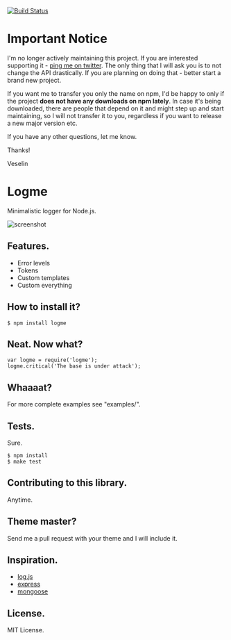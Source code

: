 [![Build Status](https://secure.travis-ci.org/vesln/logme.png)](http://travis-ci.org/vesln/logme)

# Important Notice

I'm no longer actively maintaining this project. If you are interested supporting it - [ping me on twitter](https://twitter.com/vesln).
The only thing that I will ask you is to not change the API drastically. If you are planning on doing that - better start a brand new project.

If you want me to transfer you only the name on npm, I'd be happy to only if the project **does not have any downloads on npm lately**. In case it's being
downloaded, there are people that depend on it and might step up and start maintaining, so I will not transfer it to you, regardless if you want to release
a new major version etc.

If you have any other questions, let me know.

Thanks!

Veselin

# Logme

Minimalistic logger for Node.js.

![screenshot](http://img853.imageshack.us/img853/3641/screenshot20111210at226.png)

## Features.

- Error levels
- Tokens
- Custom templates
- Custom everything

## How to install it?

	$ npm install logme
	
## Neat. Now what?

	var logme = require('logme');
	logme.critical('The base is under attack');

## Whaaaat?

For more complete examples see "examples/".

## Tests.

Sure.

	$ npm install
	$ make test

## Contributing to this library.

Anytime.

## Theme master?

Send me a pull request with your theme and I will include it.

## Inspiration.

- [log.js](https://github.com/visionmedia/log.js)
- [express](https://github.com/visionmedia/express)
- [mongoose](https://github.com/LearnBoost/mongoose)

## License.

MIT License.
